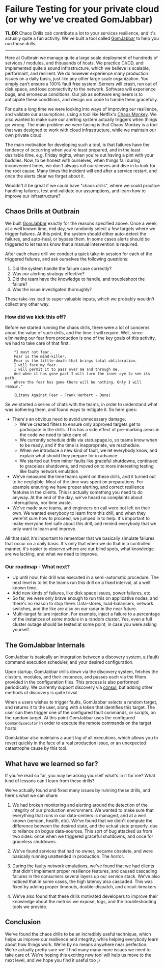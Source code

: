 # Failure Testing for your private cloud (or why we've created GomJabbar)
 
 
__TL;DR__ Chaos Drills cab contribute a lot to your services resilience, and it's actually quite a fun activity.
 We've built a tool called [GomJabbar](https://github.com/outbrain/GomJabbar) to help you run those drills.

---
 
Here at Outbrain we manage quite a large scale deployment of hundreds of services / modules, 
and thousands of hosts. We practice CI/CD, and implemented quite a sound infrastructure, 
which we believe is scalable, performant, and resilient. 
We do however experience many production issues on a daily basis, just like any other large scale organization.
You simply can't ensure a 100% fault free system. Servers will crash, run out of disk space, 
and lose connectivity to the network. Software will experience bugs, and erroneous conditions. 
Our job as software engineers is to anticipate these conditions, and design our code to handle them gracefully.

For quite a long time we were looking into ways of improving our resilience, and validate our assumptions, using a tool like Netflix's [Chaos Monkey](https://github.com/Netflix/chaosmonkey).
We also wanted to make sure our alerting system actually triggers when things go wrong.
The main problem we were facing is that Chaos Monkey is a tool that was designed to work with cloud infrastructure, 
while we maintain our own private cloud.

The main motivation for developing such a tool, is that failures have the tendency of occurring when you're least prepared, 
and in the least desirable time, e.g. Friday nights, when you're out having a pint with your buddies. 
Now, to be honest with ourselves, when things fail during inconvenient times, 
we don't always roll our sleeves and dive in to look for the root cause. 
Many times the incident will end after a service restart, and once the alerts clear we forget about it.

Wouldn't it be great if we could have "chaos drills", where we could practice handling failures, 
test and validate our assumptions, and learn how to improve our infrastructure?

## Chaos Drills at Outbrain

We built [GomJabbar](https://github.com/outbrain/GomJabbar) exactly for the reasons specified above. 
Once a week, at a well known time, mid day, we randomly select a few targets where we trigger failures.
At this point, the system should either auto-detect the failures, and auto-heal, or bypass them.
In some cases alerts should be triggered to let teams know that a manual intervention is required.

After each chaos drill we conduct a quick take-in session for each of the triggered failures, 
and ask ourselves the following questions:
1. Did the system handle the failure case correctly? 
1. Was our alerting strategy effective?
1. Did the team have the knowledge to handle, and troubleshoot the failure?
1. Was the issue investigated thoroughly?
 
These take-ins lead to super valuable inputs, which we probably wouldn't collect any other way.

### How did we kick this off?

Before we started running the chaos drills, there were a lot of concerns about the value of such drills, 
and the time it will require. Well, since eliminating our fear from production is one of the key goals of this activity, 
we had to take care of that first. 

```text
    "I must not fear. 
    Fear is the mind-killer. 
    Fear is the little-death that brings total obliteration. 
    I will face my fear. 
    I will permit it to pass over me and through me. 
    And when it has gone past I will turn the inner eye to see its path. 
    Where the fear has gone there will be nothing. Only I will remain." 
    
    (Litany Against Fear - Frank Herbert - Dune)
```

Se we started a series of chats with the teams, in order to understand what was bothering them, and found ways to mitigate it. 
So here goes:

* There's an obvious need to avoid unnecessary damage.
  * We've created filters to ensure only approved targets get to participate in the drills. 
  This has a side effect of pre-marking areas in the code we need to take care of.
   * We currently schedule drills via statuspage.io, so teams know when to be ready, and if the time is inappropriate, 
   we reschedule.
   * When we introduce a new kind of fault, we let everybody know, and explain what should they prepare for in advance.
   * We started out from minor faults like graceful shutdowns, continued to graceless shutdowns, 
   and moved on to more interesting testing like faulty network emulation.
* We've measured the time teams spent on these drills, and it turned out to be negligible.
   Most of the time was spent on preparations. For example ensuring we have proper alerting, 
   and correct resilience features in the clients.
   This is actually something you need to do anyway. At the end of the day, we've heard no complaints about interruptions, nor time waste.
* We've made sure teams, and engineers on call were not left on their own. We wanted everybody to learn 
from this drill, and when they were'nt sure how to proceed, we jumped in to help. It's important
to make everyone feel safe about this drill, and remind everybody that we only want to learn and improve.

   
All that said, it's important to remember that we basically simulate failures that occur on a daily basis.
It's only that when we do that in a controlled manner, it's easier to observe where are our blind spots, what knowledge are we lacking,
and what we need to improve.
 
### Our roadmap - What next?

* Up until now, this drill was executed in a semi-automatic procedure. The next level is to let the teams run this drill 
on a fixed interval, at a well known time. 
* Add new kinds of failures, like disk space issues, power failures, etc.
* So far, we were only brave enough to run this on applicative nodes, and there's no reason to stop there. 
Data-stores, load-balancers, network switches, and the like are also on our radar in the near future.
* Multi-target failure injection. 
For example, inject a failure to a percentage of the instances of some module in a random cluster. 
Yes, even a full cluster outage should be tested at some point, in case you were asking yourself. 

## The GomJabbar Internals

GomJabbar is basically an integration between a discovery system, a (fault) command execution scheduler, 
and your desired configuration. 

Upon startup, GomJabbar drills down via the discovery system, fetches the clusters, modules, and their instances, 
and passes each via the filters provided in the configuration files. This process is also performed periodically.
We currently support discovery via [consul](https://www.consul.io/), 
but adding other methods of discovery is quite trivial.

When a users wishes to trigger faults, GomJabbar selects a random target, and returns it to the user, 
along with a token that identifies this target.
The user can then trigger one of the configured fault commands, or scripts, on the random target.
At this point GomJabbar uses the configured `CommandExecutor` in order to execute the remote commands on the target hosts.

GomJabbar also maintains a audit log of all executions, which allows you to revert quickly in the face of a real production issue,
or an unexpected catastrophe cause by this tool.

## What have we learned so far?

If you've read so far, you may be asking yourself what's in it for me? What kind of lessons can I learn from these drills?

We've actually found and fixed many issues by running these drills, and here's what we can share:

1. We had broken monitoring and alerting around the detection of the integrity of our production environment.
We wanted to make sure that everything that runs in our data-centers is managed, and at a well known (version, health, etc).
We've found that we didn't compute the difference between the desired state, and the actual state properly, 
due to reliance on bogus data-sources. This sort of bug attacked us from two sides: 
once when we triggered graceful shutdowns, and once for graceless shutdowns.

1. We've found services that had no owner, became obsolete, and were basically running unattended in production. The horror.

1. During the faulty network emulations, we've found that we had clients that didn't implement proper resilience features,
and caused cascading failures in the consumers several layers up our service stack. 
We've also noticed that in some cases, the high latency also cascaded. 
This was fixed by adding proper timeouts, double-dispatch, and circuit-breakers.
    
1. We've also found that these drills motivated developers to improve their knowledge about the metrics we expose, 
logs, and the troubleshooting tools we provide. 

## Conclusion

We've found the chaos drills to be an incredibly useful technique, which helps us improve our resilience and integrity, 
while helping everybody learn about how things work.
We're by no means anywhere near perfection. 
We're actually pretty sure we'll find many many more issues we need to take care of.
We're hoping this exciting new tool will help us move to the next level, and we hope you find it useful too ;) 